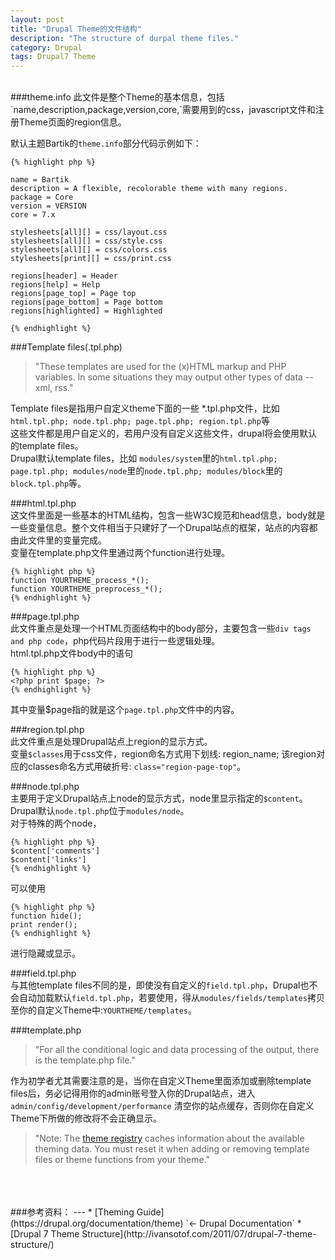 ```yaml
---
layout: post
title: "Drupal Theme的文件结构"
description: "The structure of durpal theme files."
category: Drupal
tags: Drupal7 Theme
---
```


<br/>
###theme.info  
此文件是整个Theme的基本信息，包括`name,description,package,version,core,`需要用到的css，javascript文件和注册Theme页面的region信息。  

默认主题Bartik的`theme.info`部分代码示例如下：

	{% highlight php %}

	name = Bartik
	description = A flexible, recolorable theme with many regions.
	package = Core
	version = VERSION
	core = 7.x
	
	stylesheets[all][] = css/layout.css
	stylesheets[all][] = css/style.css
	stylesheets[all][] = css/colors.css
	stylesheets[print][] = css/print.css
	
	regions[header] = Header
	regions[help] = Help
	regions[page_top] = Page top
	regions[page_bottom] = Page bottom
	regions[highlighted] = Highlighted

	{% endhighlight %}
###Template files(.tpl.php)  
> "These templates are used for the (x)HTML markup and PHP variables. In some situations they may output other types of data --xml, rss."  

Template files是指用户自定义theme下面的一些 *.tpl.php文件，比如 `html.tpl.php; node.tpl.php; page.tpl.php; region.tpl.php`等  
这些文件都是用户自定义的，若用户没有自定义这些文件，drupal将会使用默认的template files。  
Drupal默认template files，比如 `modules/system`里的`html.tpl.php; page.tpl.php; modules/node`里的`node.tpl.php; modules/block`里的`block.tpl.php`等。

###html.tpl.php  
这文件里面是一些基本的HTML结构，包含一些W3C规范和head信息，body就是一些变量信息。整个文件相当于只建好了一个Drupal站点的框架，站点的内容都由此文件里的变量完成。  
变量在template.php文件里通过两个function进行处理。

	{% highlight php %}  
	function YOURTHEME_process_*();  
	function YOURTHEME_preprocess_*();  
	{% endhighlight %}
###page.tpl.php  
此文件重点是处理一个HTML页面结构中的body部分，主要包含一些`div tags and php code`，php代码片段用于进行一些逻辑处理。  
html.tpl.php文件body中的语句

	{% highlight php %}  
	<?php print $page; ?>  
	{% endhighlight %}
其中变量$page指的就是这个`page.tpl.php`文件中的内容。  

###region.tpl.php  
此文件重点是处理Drupal站点上region的显示方式。  
变量`$classes`用于css文件，region命名方式用下划线: region_name; 该region对应的classes命名方式用破折号: `class="region-page-top"`。  

###node.tpl.php  
主要用于定义Drupal站点上node的显示方式，node里显示指定的`$content`。Drupal默认`node.tpl.php`位于`modules/node`。  
对于特殊的两个node，

	{% highlight php %}  
	$content['comments']  
	$content['links']  
	{% endhighlight %}
可以使用

	{% highlight php %}  
	function hide();  
	print render();  
	{% endhighlight %}
进行隐藏或显示。  

###field.tpl.php  
与其他template files不同的是，即使没有自定义的`field.tpl.php`，Drupal也不会自动加载默认`field.tpl.php`，若要使用，得从`modules/fields/templates`拷贝至你的自定义Theme中:`YOURTHEME/templates`。  

###template.php  
> "For all the conditional logic and data processing of the output, there is the template.php file."  


作为初学者尤其需要注意的是，当你在自定义Theme里面添加或删除template files后，务必记得用你的admin账号登入你的Drupal站点，进入`admin/config/development/performance`
清空你的站点缓存，否则你在自定义Theme下所做的修改将不会正确显示。  
> "Note: The [theme registry](https://drupal.org/node/173880#theme-registry) 
caches information about the available theming data. You must reset it when adding or removing template files or theme functions from your theme."  


<br/>
<br/>
<br/>
###参考资料：
---
* [Theming Guide](https://drupal.org/documentation/theme) `<- Drupal Documentation`  
* [Drupal 7 Theme Structure](http://ivansotof.com/2011/07/drupal-7-theme-structure/)  
